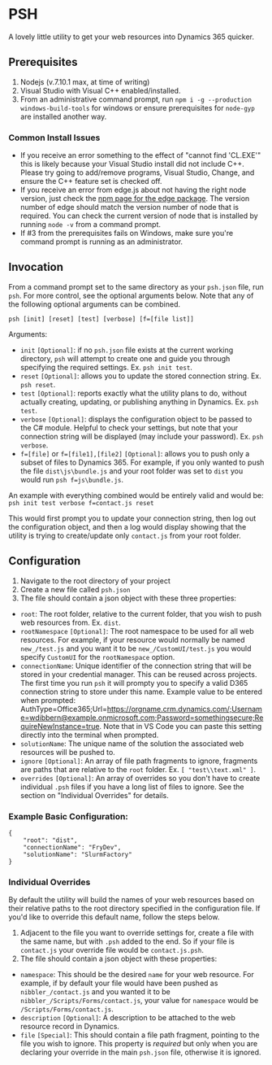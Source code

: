 # PSH

A lovely little utility to get your web resources into Dynamics 365 quicker.

## Prerequisites

1. Nodejs (v.7.10.1 max, at time of writing)
2. Visual Studio with Visual C++ enabled/installed.
3. From an administrative command prompt, run `npm i -g --production windows-build-tools` for windows or ensure prerequisites for `node-gyp` are installed another way.

### Common Install Issues

 - If you receive an error something to the effect of "cannot find 'CL.EXE'" this is likely because your Visual Studio install did not include C++. Please try going to add/remove programs, Visual Studio, Change, and ensure the C++ feature set is checked off.
 - If you receive an error from edge.js about not having the right node version, just check the [npm page for the edge package](https://www.npmjs.com/package/edge). The version number of edge should match the version number of node that is required. You can check the current version of node that is installed by running `node -v` from a command prompt.
 - If #3 from the prerequisites fails on Windows, make sure you're command prompt is running as an administrator.

## Invocation

From a command prompt set to the same directory as your `psh.json` file, run `psh`. For more control, see the optional arguments below. Note that any of the following optional arguments can be combined.

```
psh [init] [reset] [test] [verbose] [f=[file list]]
```

Arguments:

 - `init` `[Optional]`: if no `psh.json` file exists at the current working directory, `psh` will attempt to create one and guide you through specifying the required settings. Ex. `psh init test`.
 - `reset` `[Optional]`: allows you to update the stored connection string. Ex. `psh reset`.
 - `test` `[Optional]`: reports exactly what the utility plans to do, without actually creating, updating, or publishing anything in Dynamics. Ex. `psh test`.
 - `verbose` `[Optional]`: displays the configuration object to be passed to the C# module. Helpful to check your settings, but note that your connection string will be displayed (may include your password). Ex. `psh verbose`.
 - `f=[file]` or `f=[file1],[file2]`  `[Optional]`: allows you to push only a subset of files to Dynamics 365. For example, if you only wanted to push the file `dist\js\bundle.js` and your root folder was set to `dist` you would run `psh f=js\bundle.js`.

 An example with everything combined would be entirely valid and would be:
 `psh init test verbose f=contact.js reset`

 This would first prompt you to update your connection string, then log out the configuration object, and then a log would display showing that the utility is trying to create/update only `contact.js` from your root folder.

## Configuration

1. Navigate to the root directory of your project
2. Create a new file called `psh.json`
3. The file should contain a json object with these three properties:
 - `root`: The root folder, relative to the current folder, that you wish to push web resources from. Ex. `dist`.
 - `rootNamespace` `[Optional]`: The root namespace to be used for all web resources. For example, if your resource would normally be named `new_/test.js` and you want it to be `new_/CustomUI/test.js` you would specify `CustomUI` for the `rootNamespace` option.
 - `connectionName`: Unique identifier of the connection string that will be stored in your credential manager. This can be reused across projects. The first time you run `psh` it will prompty you to specify a valid D365 connection string to store under this name. Example value to be entered when prompted: AuthType=Office365;Url=https://orgname.crm.dynamics.com/;Username=wdibbern@example.onmicrosoft.com;Password=somethingsecure;RequireNewInstance=true. Note that in VS Code you can paste this setting directly into the terminal when prompted.
 - `solutionName`: The unique name of the solution the associated web resources will be pushed to.
 - `ignore` `[Optional]`: An array of file path fragments to ignore, fragments are paths that are relative to the `root` folder. Ex. `[ "test\\text.xml" ]`.
 - `overrides` `[Optional]`: An array of overrides so you don't have to create individual `.psh` files if you have a long list of files to ignore. See the section on "Individual Overrides" for details.

### Example Basic Configuration:

```
{
    "root": "dist",
    "connectionName": "FryDev",
    "solutionName": "SlurmFactory"
}
```

### Individual Overrides

By default the utility will build the names of your web resources based on their relative paths to the root directory specified in the configuration file. If you'd like to override this default name, follow the steps below.

1. Adjacent to the file you want to override settings for, create a file with the same name, but with `.psh` added to the end. So if your file is `contact.js` your override file would be `contact.js.psh`.
2. The file should contain a json object with these properties:
 - `namespace`: This should be the desired `name` for your web resource. For example, if by default your file would have been pushed as `nibbler_/contact.js` and you wanted it to be `nibbler_/Scripts/Forms/contact.js`, your value for `namespace` would be `/Scripts/Forms/contact.js`.
 - `description` `[Optional]`: A description to be attached to the web resource record in Dynamics.
 - `file` `[Special]`: This should contain a file path fragment, pointing to the file you wish to ignore. This property is *required* but only when you are declaring your override in the main `psh.json` file, otherwise it is ignored.
